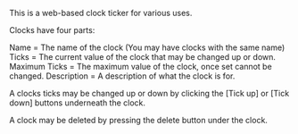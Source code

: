 This is a web-based clock ticker for various uses.

Clocks have four parts:

Name = The name of the clock (You may have clocks with the same name)
Ticks = The current value of the clock that may be changed up or down.
Maximum Ticks = The maximum value of the clock, once set cannot be changed.
Description = A description of what the clock is for.


A clocks ticks may be changed up or down by clicking the [Tick up] or [Tick down] buttons underneath the clock.

A clock may be deleted by pressing the delete button under the clock.
